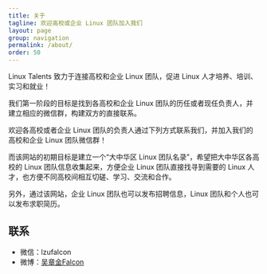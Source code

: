 ```yaml
---
title: 关于
tagline: 欢迎高校或企业 Linux 团队加入我们
layout: page
group: navigation
permalink: /about/
order: 50
---
```


Linux Talents 致力于连接高校和企业 Linux 团队，促进 Linux 人才培养、培训、实习和就业！

我们第一阶段的目标是找到各高校和企业 Linux 团队的历任或者现任负责人，并建立相应的微信群，构建双方的直接联系。

欢迎各高校或者企业 Linux 团队的负责人通过下列方式联系我们，并加入我们的高校和企业 Linux 团队微信群！

而该网站的初期目标是建立一个“大中华区 Linux 团队名录”，希望把大中华区各高校的 Linux 团队信息收集起来，方便企业 Linux 团队直接找寻到需要的 Linux 人才，也方便不同高校间相互切磋、学习、交流和合作。

另外，通过该网站，企业 Linux 团队也可以发布招聘信息，Linux 团队和个人也可以发布求职简历。

## 联系

* 微信：lzufalcon
* 微博：[吴章金Falcon](http://weibo.com/wuzhangjin)
